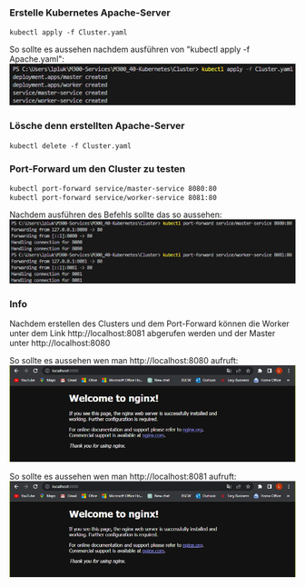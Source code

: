 ### **Erstelle Kubernetes Apache-Server**
```
kubectl apply -f Cluster.yaml
```

So sollte es aussehen nachdem ausführen von "kubectl apply -f Apache.yaml":
![Architecktur Docker](Screenshots/Image.png)

### **Lösche denn erstellten Apache-Server**
```
kubectl delete -f Cluster.yaml
```

### **Port-Forward um den Cluster zu testen**
```
kubectl port-forward service/master-service 8080:80  
kubectl port-forward service/worker-service 8081:80   
```

Nachdem ausführen des Befehls sollte das so aussehen:
![Architecktur Docker](Screenshots/Container.png)

### **Info**
Nachdem erstellen des Clusters und dem Port-Forward können die Worker unter dem Link http://localhost:8081 abgerufen werden und der Master unter http://localhost:8080

So sollte es aussehen wen man http://localhost:8080 aufruft:
![Architecktur Docker](Screenshots/Ende1.png)

So sollte es aussehen wen man http://localhost:8081 aufruft:
![Architecktur Docker](Screenshots/Ende1.png)